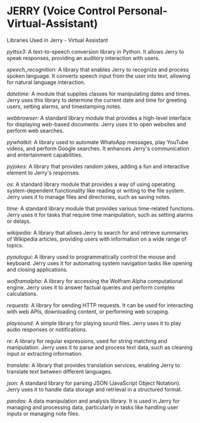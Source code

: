  # JERRY (Voice Control Personal-Virtual-Assistant)

Libraries Used in Jerry - Virtual Assistant

*pyttsx3:* A text-to-speech conversion library in Python. It allows Jerry to speak responses, providing an auditory interaction with users.

*speech_recognition:* A library that enables Jerry to recognize and process spoken language. It converts speech input from the user into text, allowing for natural language interaction.

*datetime:* A module that supplies classes for manipulating dates and times. Jerry uses this library to determine the current date and time for greeting users, setting alarms, and timestamping notes.

*webbrowser:* A standard library module that provides a high-level interface for displaying web-based documents. Jerry uses it to open websites and perform web searches.

*pywhatkit:* A library used to automate WhatsApp messages, play YouTube videos, and perform Google searches. It enhances Jerry's communication and entertainment capabilities.

*pyjokes:* A library that provides random jokes, adding a fun and interactive element to Jerry's responses.

*os:* A standard library module that provides a way of using operating system-dependent functionality like reading or writing to the file system. Jerry uses it to manage files and directories, such as saving notes.

*time:* A standard library module that provides various time-related functions. Jerry uses it for tasks that require time manipulation, such as setting alarms or delays.

*wikipedia:* A library that allows Jerry to search for and retrieve summaries of Wikipedia articles, providing users with information on a wide range of topics.

*pyautogui:* A library used to programmatically control the mouse and keyboard. Jerry uses it for automating system navigation tasks like opening and closing applications.

*wolframalpha:* A library for accessing the Wolfram Alpha computational engine. Jerry uses it to answer factual queries and perform complex calculations.

*requests:* A library for sending HTTP requests. It can be used for interacting with web APIs, downloading content, or performing web scraping.

*playsound:* A simple library for playing sound files. Jerry uses it to play audio responses or notifications.

*re:* A library for regular expressions, used for string matching and manipulation. Jerry uses it to parse and process text data, such as cleaning input or extracting information.

*translate:* A library that provides translation services, enabling Jerry to translate text between different languages.

*json:* A standard library for parsing JSON (JavaScript Object Notation). Jerry uses it to handle data storage and retrieval in a structured format.

*pandas:* A data manipulation and analysis library. It is used in Jerry for managing and processing data, particularly in tasks like handling user inputs or managing note files.
